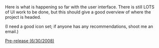 Here is what is happening so far with the user interface. There is still LOTS of UI work to be done, but this should give a good overview of where the project is headed.

(I need a good icon set; if anyone has any recommendations, shoot me an email.)

[Pre-release (6/30/2008)](http://cashforward.googlecode.com/svn/trunk/docs/resources/images/pre_release_6_30.PNG)